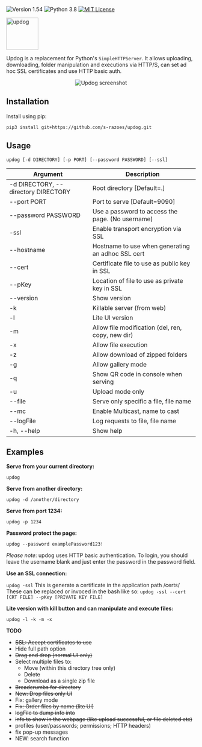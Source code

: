 ![Version 1.54](http://img.shields.io/badge/version-v1.53-green.svg)
![Python 3.8](http://img.shields.io/badge/python-3.8-blue.svg)
[![MIT License](http://img.shields.io/badge/license-MIT%20License-blue.svg)](https://github.com/s-razoes/updog/blob/master/LICENSE)

<p>
  <img src="https://sc0tfree.squarespace.com/s/updog.png" width=85px alt="updog"/>
</p>

Updog is a replacement for Python's `SimpleHTTPServer`. 
It allows uploading, downloading, folder manipulation and executions via HTTP/S, 
can set ad hoc SSL certificates and use HTTP basic auth.

<p align="center">
  <img src="https://sc0tfree.squarespace.com/s/updog-screenshot.png" alt="Updog screenshot"/>
</p>

## Installation

Install using pip:

`pip3 install git+https://github.com/s-razoes/updog.git`

## Usage

`updog [-d DIRECTORY] [-p PORT] [--password PASSWORD] [--ssl]`

| Argument                            | Description                                        |
|-------------------------------------|----------------------------------------------------| 
| -d DIRECTORY, --directory DIRECTORY | Root directory [Default=.]                         | 
| --port PORT                         | Port to serve [Default=9090]                       |
| --password PASSWORD                 | Use a password to access the page. (No username)   |
| -ssl                                | Enable transport encryption via SSL                |
| --hostname                          | Hostname to use when generating an adhoc SSL cert  |
| --cert                              | Certificate file to use as public key in SSL       |
| --pKey                              | Location of file to use as private key in SSL      |
| --version                           | Show version                                       |
| -k                                  | Killable server (from web)                         |
| -l                                  | Lite UI version                                    |
| -m                                  | Allow file modification (del, ren, copy, new dir)  |
| -x                                  | Allow file execution                               |
| -z                                  | Allow download of zipped folders                   |
| -g                                  | Allow gallery mode                                 |
| -q                                  | Show QR code in console when serving               |
| -u                                  | Upload mode only                                   |
| --file                              | Serve only specific a file, file name              |
| --mc                                | Enable Multicast, name to cast                     |
| --logFile                           | Log requests to file, file name                    |
| -h, --help                          | Show help                                          |

## Examples

**Serve from your current directory:**

`updog`

**Serve from another directory:**

`updog -d /another/directory`

**Serve from port 1234:**

`updog -p 1234`

**Password protect the page:**

`updog --password examplePassword123!`

*Please note*: updog uses HTTP basic authentication.
To login, you should leave the username blank and just
enter the password in the password field.

**Use an SSL connection:**

`updog -ssl`
This is generate a certificate in the application path /certs/
These can be replaced or invoced in the bash like so:
`updog -ssl --cert [CRT FILE] --pKey [PRIVATE KEY FILE]`


**Lite version with kill button and can manipulate and execute files:**

`updog -l -k -m -x`




**TODO**
- ~~SSL: Accept certificates to use~~
- Hide full path option
- ~~Drag and drop (normal UI only)~~
- Select multiple files to:
  - Move (within this directory tree only)
  - Delete
  - Download as a single zip file
- ~~Breadcrumbs for directory~~
- ~~New: Drop files only UI~~
- Fix: gallery mode
- ~~Fix: Order files by name (lite UI)~~
- ~~logFile to dump info into~~
- ~~info to show in the webpage (like upload successful, or file deleted etc)~~
- profiles (user/passwords; permissions; HTTP headers)
- fix pop-up messages
- NEW: search function
